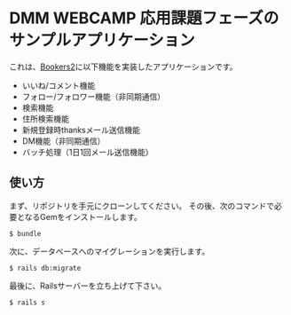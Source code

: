 # DMM WEBCAMP 応用課題フェーズのサンプルアプリケーション

これは、[Bookers2](https://github.com/TeppeiUe/Bookers2)に以下機能を実装したアプリケーションです。
- いいね/コメント機能
- フォロー/フォロワー機能（非同期通信）
- 検索機能
- 住所検索機能
- 新規登録時thanksメール送信機能
- DM機能（非同期通信）
- バッチ処理（1日1回メール送信機能）

## 使い方

まず、リポジトリを手元にクローンしてください。
その後、次のコマンドで必要となるGemをインストールします。

```
$ bundle
```

次に、データベースへのマイグレーションを実行します。

```
$ rails db:migrate
```

最後に、Railsサーバーを立ち上げて下さい。

```
$ rails s
```
